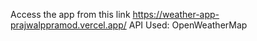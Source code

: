 Access the app from this link
https://weather-app-prajwalppramod.vercel.app/
API Used: OpenWeatherMap
